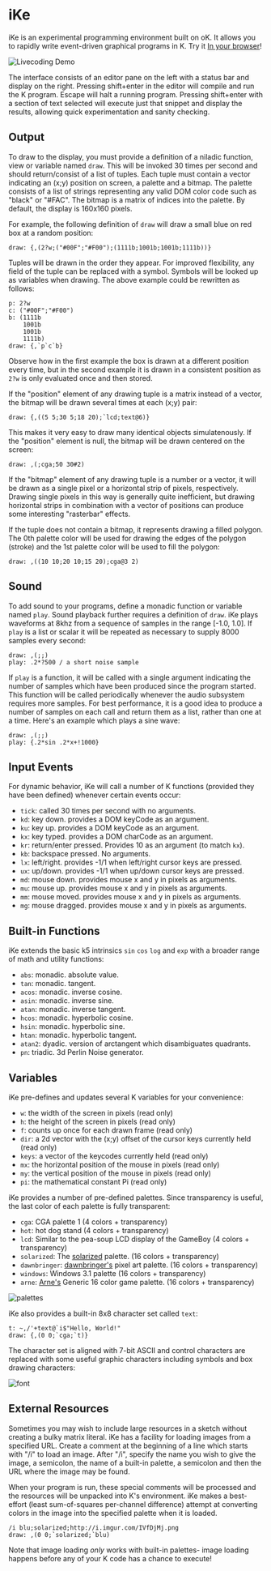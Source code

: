 iKe
===
iKe is an experimental programming environment built on oK. It allows you to rapidly write event-driven graphical programs in K. Try it [In your browser](http://johnearnest.github.io/ok/ike/ike.html)!

![Livecoding Demo](https://raw.githubusercontent.com/JohnEarnest/ok/gh-pages/ike/livecoding.gif)

The interface consists of an editor pane on the left with a status bar and display on the right. Pressing shift+enter in the editor will compile and run the K program. Escape will halt a running program. Pressing shift+enter with a section of text selected will execute just that snippet and display the results, allowing quick experimentation and sanity checking.

Output
------
To draw to the display, you must provide a definition of a niladic function, view or variable named `draw`. This will be invoked 30 times per second and should return/consist of a list of tuples. Each tuple must contain a vector indicating an (x;y) position on screen, a palette and a bitmap. The palette consists of a list of strings representing any valid DOM color code such as "black" or "#FAC". The bitmap is a matrix of indices into the palette. By default, the display is 160x160 pixels.

For example, the following definition of `draw` will draw a small blue on red box at a random position:

	draw: {,(2?w;("#00F";"#F00");(1111b;1001b;1001b;1111b))}

Tuples will be drawn in the order they appear. For improved flexibility, any field of the tuple can be replaced with a symbol. Symbols will be looked up as variables when drawing. The above example could be rewritten as follows:

	p: 2?w
	c: ("#00F";"#F00")
	b: (1111b
	    1001b
	    1001b
	    1111b)
	draw: {,`p`c`b}

Observe how in the first example the box is drawn at a different position every time, but in the second example it is drawn in a consistent position as `2?w` is only evaluated once and then stored.

If the "position" element of any drawing tuple is a matrix instead of a vector, the bitmap will be drawn several times at each (x;y) pair:

	draw: {,((5 5;30 5;18 20);`lcd;text@6)}

This makes it very easy to draw many identical objects simulatenously. If the "position" element is null, the bitmap will be drawn centered on the screen:

	draw: ,(;cga;50 30#2)

If the "bitmap" element of any drawing tuple is a number or a vector, it will be drawn as a single pixel or a horizontal strip of pixels, respectively. Drawing single pixels in this way is generally quite inefficient, but drawing horizontal strips in combination with a vector of positions can produce some interesting "rasterbar" effects.

If the tuple does not contain a bitmap, it represents drawing a filled polygon. The 0th palette color will be used for drawing the edges of the polygon (stroke) and the 1st palette color will be used to fill the polygon:

	draw: ,((10 10;20 10;15 20);cga@3 2)

Sound
-----
To add sound to your programs, define a monadic function or variable named `play`. Sound playback further requires a definition of `draw`. iKe plays waveforms at 8khz from a sequence of samples in the range [-1.0, 1.0]. If `play` is a list or scalar it will be repeated as necessary to supply 8000 samples every second:

	draw: ,(;;)
	play: .2*?500 / a short noise sample

If `play` is a function, it will be called with a single argument indicating the number of samples which have been produced since the program started. This function will be called periodically whenever the audio subsystem requires more samples. For best performance, it is a good idea to produce a number of samples on each call and return them as a list, rather than one at a time. Here's an example which plays a sine wave:

	draw: ,(;;)
	play: {.2*sin .2*x+!1000}

Input Events
------------
For dynamic behavior, iKe will call a number of K functions (provided they have been defined) whenever certain events occur:

- `tick`: called 30 times per second with no arguments.
- `kd`: key down. provides a DOM keyCode as an argument.
- `ku`: key up. provides a DOM keyCode as an argument.
- `kx`: key typed. provides a DOM charCode as an argument.
- `kr`: return/enter pressed. Provides 10 as an argument (to match `kx`).
- `kb`: backspace pressed. No arguments.
- `lx`: left/right. provides -1/1 when left/right cursor keys are pressed.
- `ux`: up/down. provides -1/1 when up/down cursor keys are pressed.
- `md`: mouse down. provides mouse x and y in pixels as arguments.
- `mu`: mouse up. provides mouse x and y in pixels as arguments.
- `mm`: mouse moved. provides mouse x and y in pixels as arguments.
- `mg`: mouse dragged. provides mouse x and y in pixels as arguments.

Built-in Functions
------------------
iKe extends the basic k5 intrinsics `sin` `cos` `log` and `exp` with a broader range of math and utility functions:

- `abs`: monadic. absolute value.
- `tan`: monadic. tangent.
- `acos`: monadic. inverse cosine.
- `asin`: monadic. inverse sine.
- `atan`: monadic. inverse tangent.
- `hcos`: monadic. hyperbolic cosine.
- `hsin`: monadic. hyperbolic sine.
- `htan`: monadic. hyperbolic tangent.
- `atan2`: dyadic. version of arctangent which disambiguates quadrants.
- `pn`: triadic. 3d Perlin Noise generator.

Variables
---------
iKe pre-defines and updates several K variables for your convenience:

- `w`: the width of the screen in pixels (read only)
- `h`: the height of the screen in pixels (read only)
- `f`: counts up once for each drawn frame (read only)
- `dir`: a 2d vector with the (x;y) offset of the cursor keys currently held (read only)
- `keys`: a vector of the keycodes currently held (read only)
- `mx`: the horizontal position of the mouse in pixels (read only)
- `my`: the vertical position of the mouse in pixels (read only)
- `pi`: the mathematical constant Pi (read only)

iKe provides a number of pre-defined palettes. Since transparency is useful, the last color of each palette is fully transparent:

- `cga`: CGA palette 1 (4 colors + transparency)
- `hot`: hot dog stand (4 colors + transparency)
- `lcd`: Similar to the pea-soup LCD display of the GameBoy (4 colors + transparency)
- `solarized`: The [solarized](http://ethanschoonover.com/solarized) palette. (16 colors + transparency)
- `dawnbringer`: [dawnbringer's](http://pixeljoint.com/forum/forum_posts.asp?TID=12795) pixel art palette. (16 colors + transparency)
- `windows`: Windows 3.1 palette (16 colors + transparency)
- `arne`: [Arne's](http://androidarts.com/palette/16pal.htm) Generic 16 color game palette. (16 colors + transparency)

![palettes](https://raw.githubusercontent.com/JohnEarnest/ok/gh-pages/ike/img/swatches.png)

iKe also provides a built-in 8x8 character set called `text`:

	t: ~,/'+text@`i$"Hello, World!"
	draw: {,(0 0;`cga;`t)}

The character set is aligned with 7-bit ASCII and control characters are replaced with some useful graphic characters including symbols and box drawing characters:

![font](https://raw.githubusercontent.com/JohnEarnest/ok/gh-pages/ike/img/font.png)

External Resources
------------------
Sometimes you may wish to include large resources in a sketch without creating a bulky matrix literal. iKe has a facility for loading images from a specified URL. Create a comment at the beginning of a line which starts with "/i" to load an image. After "/i", specify the name you wish to give the image, a semicolon, the name of a built-in palette, a semicolon and then the URL where the image may be found.

When your program is run, these special comments will be processed and the resources will be unpacked into K's environment. iKe makes a best-effort (least sum-of-squares per-channel difference) attempt at converting colors in the image into the specified palette when it is loaded.

    /i blu;solarized;http://i.imgur.com/IVfDjMj.png
    draw: ,(0 0;`solarized;`blu)

Note that image loading _only_ works with built-in palettes- image loading happens before any of your K code has a chance to execute!
